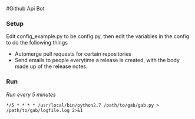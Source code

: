 #Github Api Bot 

### Setup

Edit config_example.py to be config.py, then edit the variables in the config to do the following things

* Automerge pull requests for certain repositories
* Send emails to people everytime a release is created, with the body made up of the release notes.


### Run

*Run every 5 minutes*

`*/5 * * * * /usr/local/bin/python2.7 /path/to/gab/gab.py > /path/to/gab/logfile.log 2>&1`
